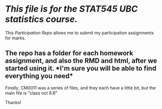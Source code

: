 
# *This file is for the STAT545 UBC **statistics** course.* 
_This Participation Repo_ allows me to submit my participation assignments for marks.

## The repo has a folder for each homework assignment, and also the RMD and html, after we started using it. \*I'm sure you will be able to find everything you need\*

*Finally*, CM0011 was a series of files, and they each have a little bit, but the main file is "class oct 8.R"
 
 Thanks!